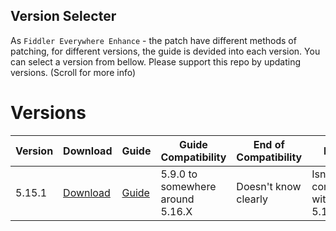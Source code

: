 ## Version Selecter

As `Fiddler Everywhere Enhance` - the patch have different methods of patching, for different versions, the guide is devided into each version. You can select a version from bellow.
Please support this repo by updating versions. (Scroll for more info)

# Versions

| Version | Download                         | Guide                      | Guide Compatibility              | End of Compatibility | Notes                        |
| ------- | -------------------------------- |--------------------------- | -------------------------------- | -------------------- | ---------------------------- |
| 5.15.1  | [Download](https://rb.gy/abawou) | [Guide](/guides/5.15.1.md) | 5.9.0 to somewhere around 5.16.X | Doesn't know clearly | Isn't compatible with 5.17.0 |
